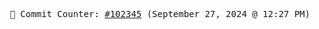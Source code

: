 <p align="center">
    <samp>
        📮 Commit Counter: <a href="https://github.com/Javascript-void0/Javascript-void0/commits/main">#102345</a> (September 27, 2024 @ 12:27 PM)
    </samp>
</p>
